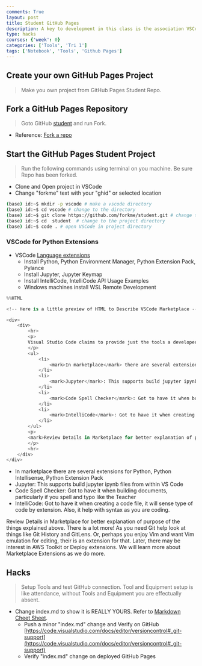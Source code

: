```yaml
---
comments: True
layout: post
title: Student GitHub Pages
description: A key to development in this class is the association VSCode to a GitHub pages project.  This is where students update assignments and present work.
type: hacks
courses: {'week': 0}
categories: ['Tools', 'Tri 1']
tags: ['Notebook', 'Tools', 'Github Pages']
---
```


## Create your own GitHub Pages Project
> Make you own project from GitHub Pages Student Repo.

## Fork a GitHub Pages Repository
> Goto GitHub [student](https://github.com/nighthawkcoders/student) and run Fork.

- Reference: [Fork a repo](https://docs.github.com/en/get-started/quickstart/fork-a-repo)

## Start the GitHub Pages Student Project
> Run the following commands using terminal on you machine.  Be sure Repo has been forked.

- Clone and Open project in VSCode
- Change "forkme" text with your "ghid" or selected location


```bash
(base) id:~$ mkdir -p vscode # make a vscode directory
(base) id:~$ cd vscode # change to the directory
(base) id:~$ git clone https://github.com/forkme/student.git # change to your repo
(base) id:~$ cd  student  # change to the project directory
(base) id:~$ code . # open VSCode in project directory
```

### VSCode for Python Extensions
- VSCode [Language extensions](https://code.visualstudio.com/docs/languages/overview)
    - Install Python, Python Environment Manager, Python Extension Pack, Pylance
    - Install Jupyter, Jupyter Keymap
    - Install IntelliCode, IntelliCode API Usage Examples
    - Windows machines install WSL Remote Development


```python
%%HTML

<!-- Here is a little preview of HTML to Describe VSCode Marketplace -->

<div>
    <div>
        <hr>
        <p>
        Visual Studio Code claims to provide just the tools a developer needs for a quick code-build-debug and version control cycle.  It provides a Market Place for enhancements and more complex workflows.  <mark>Before adding extensions, clone projects</mark> and see what is requested or added.  Here are some extension that were added through that process or that I have added...
        </p>
        <ul>
            <li>
                <mark>In marketplace</mark> there are several extensions for Python, Python Intellisense, Python Extension Pack
            </li>
            <li>
                <mark>Jupyter</mark>: This supports build jupyter ipynb files from within VS Code
            </li>
            <li>
                <mark>Code Spell Checker</mark>: Got to have it when building documents, particularly if you spell and typo like the Teacher
            </li>
            <li>
                <mark>IntelliCode</mark>: Got to have it when creating a code file, it will sense type of code by extension.  Also, it help with syntax as you are coding.
            </li>
        </ul>
        <p>
        <mark>Review Details in Marketplace for better explanation of purpose of the things explained above</mark>. There is a lot more!  As you need Git help look at things like <mark>Git History and GitLens</mark>.  Or, perhaps you enjoy Vim and want Vim emulation for editing, their is an extension for that.  Later, there may be interest in AWS Toolkit or Deploy extensions.  We will learn more about Marketplace Extensions as we do more.
        </p>
        <hr>
    </div>
</div>
```

- In marketplace there are several extensions for Python, Python Intellisense, Python Extension Pack
- Jupyter: This supports build jupyter ipynb files from within VS Code
- Code Spell Checker: Got to have it when building documents, particularly if you spell and typo like the Teacher
- IntelliCode: Got to have it when creating a code file, it will sense type of code by extension. Also, it help with syntax as you are coding.

Review Details in Marketplace for better explanation of purpose of the things explained above. There is a lot more! As you need Git help look at things like Git History and GitLens. Or, perhaps you enjoy Vim and want Vim emulation for editing, their is an extension for that. Later, there may be interest in AWS Toolkit or Deploy extensions. We will learn more about Marketplace Extensions as we do more.

## Hacks
> Setup Tools and test GitHub connection. Tool and Equipment setup is like attendance, without Tools and Equipment you are effectually absent.
- Change index.md to show it is REALLY YOURS.  Refer to [Markdown Cheet Sheet](https://www.markdownguide.org/cheat-sheet/).
    - Push a minor "index.md" change and Verify on GitHub [https://code.visualstudio.com/docs/editor/versioncontrol#_git-support](https://code.visualstudio.com/docs/editor/versioncontrol#_git-support)
    - Verify "index.md" change on deployed GitHub Pages


